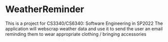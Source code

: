 # WeatherReminder
This is a project for CS3340/CS6340: Software Engineering in SP2022
The application will webscrap weather data and use it to send the user
an email reminding them to wear appropriate clothing / bringing accessories
